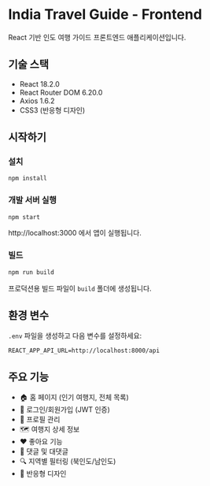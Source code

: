 # India Travel Guide - Frontend

React 기반 인도 여행 가이드 프론트엔드 애플리케이션입니다.

## 기술 스택

- React 18.2.0
- React Router DOM 6.20.0
- Axios 1.6.2
- CSS3 (반응형 디자인)

## 시작하기

### 설치

```bash
npm install
```

### 개발 서버 실행

```bash
npm start
```

http://localhost:3000 에서 앱이 실행됩니다.

### 빌드

```bash
npm run build
```

프로덕션용 빌드 파일이 `build` 폴더에 생성됩니다.

## 환경 변수

`.env` 파일을 생성하고 다음 변수를 설정하세요:

```
REACT_APP_API_URL=http://localhost:8000/api
```

## 주요 기능

- 🏠 홈 페이지 (인기 여행지, 전체 목록)
- 🔐 로그인/회원가입 (JWT 인증)
- 👤 프로필 관리
- 🗺️ 여행지 상세 정보
- ❤️ 좋아요 기능
- 💬 댓글 및 대댓글
- 🔍 지역별 필터링 (북인도/남인도)
- 📱 반응형 디자인
